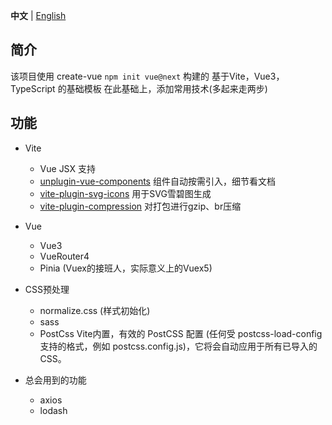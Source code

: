 **中文** | [English](./README.md)
## 简介

该项目使用 create-vue `npm init vue@next` 构建的
基于Vite，Vue3，TypeScript 的基础模板
在此基础上，添加常用技术(多起来走两步)

## 功能
- Vite
  - Vue JSX 支持
  - [unplugin-vue-components](https://github.com/antfu/unplugin-vue-components) 组件自动按需引入，细节看文档
  - [vite-plugin-svg-icons](https://github.com/anncwb/vite-plugin-svg-icons) 用于SVG雪碧图生成
  - [vite-plugin-compression](https://github.com/anncwb/vite-plugin-compression) 对打包进行gzip、br压缩

- Vue
  - Vue3
  - VueRouter4
  - Pinia (Vuex的接班人，实际意义上的Vuex5)

- CSS预处理
  - normalize.css (样式初始化)
  - sass
  - PostCss Vite内置，有效的 PostCSS 配置 (任何受 postcss-load-config 支持的格式，例如 postcss.config.js)，它将会自动应用于所有已导入的 CSS。

- 总会用到的功能
  - axios
  - lodash


<!-- 
## 开发
```bash

```

## 发布
```bash
```

## 其他
```bash
``` -->
